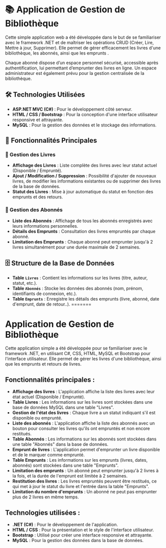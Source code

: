 
# 📚 Application de Gestion de Bibliothèque

Cette simple application web a été développée dans le but de se familiariser avec le framework .NET et de maîtriser les opérations CRUD (Créer, Lire, Mettre à jour, Supprimer). Elle permet de gérer efficacement les livres d'une bibliothèque, les abonnés, ainsi que les emprunts .

Chaque abonné dispose d’un espace personnel sécurisé, accessible après authentification, lui permettant d’emprunter des livres en ligne. Un espace administrateur est également prévu pour la gestion centralisée de la bibliothèque.

## 🛠️ Technologies Utilisées

- **ASP.NET MVC (C#)** : Pour le développement côté serveur.
- **HTML / CSS / Bootstrap** : Pour la conception d'une interface utilisateur responsive et attrayante.
- **MySQL** : Pour la gestion des données et le stockage des informations.

## 🎯 Fonctionnalités Principales

### 📖 Gestion des Livres

- **Affichage des Livres** : Liste complète des livres avec leur statut actuel (Disponible / Emprunté).
- **Ajout / Modification / Suppression** : Possibilité d'ajouter de nouveaux livres, de modifier les informations existantes ou de supprimer des livres de la base de données.
- **Statut des Livres** : Mise à jour automatique du statut en fonction des emprunts et des retours.

### 👥 Gestion des Abonnés

- **Liste des Abonnés** : Affichage de tous les abonnés enregistrés avec leurs informations personnelles.
- **Détails des Emprunts** : Consultation des livres empruntés par chaque abonné.
- **Limitation des Emprunts** : Chaque abonné peut emprunter jusqu'à 2 livres simultanément pour une durée maximale de 2 semaines.

## 🗄️ Structure de la Base de Données

- **Table `Livres`** : Contient les informations sur les livres (titre, auteur, statut, etc.).
- **Table `Abonnés`** : Stocke les données des abonnés (nom, prénom, identifiants de connexion, etc.).
- **Table `Emprunts`** : Enregistre les détails des emprunts (livre, abonné, date d'emprunt, date de retour..).
=======
# Application de Gestion de Bibliothèque

Cette application simple a été développée pour se familiariser avec le framework .NET, en utilisant C#, CSS, HTML, MySQL et Bootstrap pour l'interface utilisateur. Elle permet de gérer les livres d'une bibliothèque, ainsi que les emprunts et retours de livres.

## Fonctionnalités principales :

- **Affichage des livres** : L'application affiche la liste des livres avec leur état actuel (Disponible / Emprunté).
- **Table Livres** : Les informations sur les livres sont stockées dans une base de données MySQL dans une table "Livres".
- **Gestion de l'état des livres** : Chaque livre a un statut indiquant s'il est disponible ou emprunté.
- **Liste des abonnés** : L'application affiche la liste des abonnés avec un bouton pour consulter les livres qu'ils ont empruntés et non encore restitués.
- **Table Abonnés** : Les informations sur les abonnés sont stockées dans une table "Abonnés" dans la base de données.
- **Emprunt de livres** : L'application permet d'emprunter un livre disponible et de le marquer comme emprunté.
- **Table Emprunts** : Les informations sur les emprunts (livres, dates, abonnés) sont stockées dans une table "Emprunts".
- **Limitation des emprunts** : Un abonné peut emprunter jusqu'à 2 livres à la fois, et la durée de l'emprunt est limitée à 2 semaines.
- **Restitution des livres** : Les livres empruntés peuvent être restitués, ce qui met à jour le statut du livre et l'entrée dans la table "Emprunts".
- **Limitation du nombre d'emprunts** : Un abonné ne peut pas emprunter plus de 2 livres en même temps.

## Technologies utilisées :

- **.NET (C#)** : Pour le développement de l'application.
- **HTML / CSS** : Pour la présentation et le style de l'interface utilisateur.
- **Bootstrap** : Utilisé pour créer une interface responsive et attrayante.
- **MySQL** : Pour la gestion des données dans la base de données.
